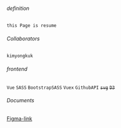 ###### definition

`this Page is resume`

###### Collaborators

`kimyongkuk`

###### frontend

`Vue`
`SASS`
`BootstrapSASS`
`Vuex`
`GithubAPI`
~~`svg`~~
~~`D3`~~

###### Documents

[Figma-link](https://www.figma.com/file/oC7UPD69FoD8TZ6qldlxsz/Untitled?node-id=1%3A2)
